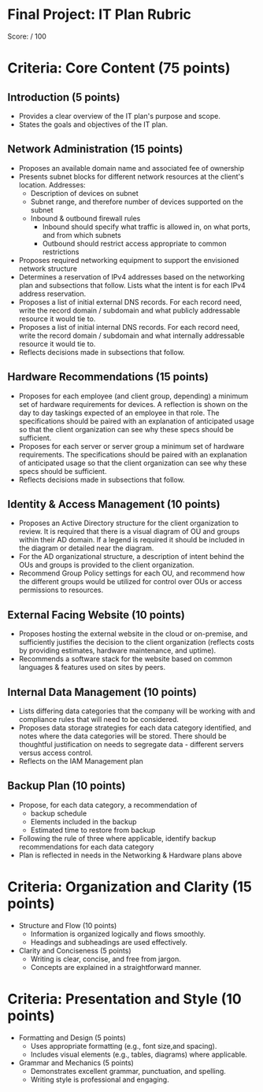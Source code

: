# Final Project: IT Plan Rubric

Score: / 100

# Criteria: Core Content (75 points)

## Introduction (5 points)
- Provides a clear overview of the IT plan's purpose and scope.
- States the goals and objectives of the IT plan.

## Network Administration (15 points)
- Proposes an available domain name and associated fee of ownership
- Presents subnet blocks for different network resources at the client's location.  Addresses:
    - Description of devices on subnet
    - Subnet range, and therefore number of devices supported on the subnet
    - Inbound & outbound firewall rules
        - Inbound should specify what traffic is allowed in, on what ports, and from which subnets
        - Outbound should restrict access appropriate to common restrictions
- Proposes required networking equipment to support the envisioned network structure
- Determines a reservation of IPv4 addresses based on the networking plan and subsections that follow.  Lists what the intent is for each IPv4 address reservation.
- Proposes a list of initial external DNS records.  For each record need, write the record domain / subdomain and what publicly addressable resource it would tie to.
- Proposes a list of initial internal DNS records.  For each record need, write the record domain / subdomain and what internally addressable resource it would tie to.
- Reflects decisions made in subsections that follow.

## Hardware Recommendations (15 points)
- Proposes for each employee (and client group, depending) a minimum set of hardware requirements for devices.  A reflection is shown on the day to day taskings expected of an employee in that role. The specifications should be paired with an explanation of anticipated usage so that the client organization can see why these specs should be sufficient.
- Proposes for each server or server group a minimum set of hardware requirements.  The specifications should be paired with an explanation of anticipated usage so that the client organization can see why these specs should be sufficient.
- Reflects decisions made in subsections that follow.

## Identity & Access Management (10 points)
- Proposes an Active Directory structure for the client organization to review.  It is required that there is a visual diagram of OU and groups within their AD domain.  If a legend is required it should be included in the diagram or detailed near the diagram.
- For the AD organizational structure, a description of intent behind the OUs and groups is provided to the client organization.
- Recommend Group Policy settings for each OU, and recommend how the different groups would be utilized for control over OUs or access permissions to resources.

## External Facing Website (10 points)
- Proposes hosting the external website in the cloud or on-premise, and sufficiently justifies the decision to the client organization (reflects costs by providing estimates, hardware maintenance, and uptime).
- Recommends a software stack for the website based on common languages & features used on sites by peers.

## Internal Data Management (10 points)
- Lists differing data categories that the company will be working with and compliance rules that will need to be considered.
- Proposes data storage strategies for each data category identified, and notes where the data categories will be stored.  There should be thoughtful justification on needs to segregate data - different servers versus access control.
- Reflects on the IAM Management plan 

## Backup Plan (10 points)
- Propose, for each data category, a recommendation of
    - backup schedule
    - Elements included in the backup
    - Estimated time to restore from backup
- Following the rule of three where applicable, identify backup recommendations for each data category
- Plan is reflected in needs in the Networking & Hardware plans above 

# Criteria: Organization and Clarity (15 points)

- Structure and Flow (10 points)
    - Information is organized logically and flows smoothly.
    - Headings and subheadings are used effectively.
- Clarity and Conciseness (5 points)
    - Writing is clear, concise, and free from jargon.
    - Concepts are explained in a straightforward manner.

# Criteria: Presentation and Style (10 points)

- Formatting and Design (5 points)
    - Uses appropriate formatting (e.g., font size,and spacing).
    - Includes visual elements (e.g., tables, diagrams) where applicable.
- Grammar and Mechanics (5 points)
    - Demonstrates excellent grammar, punctuation, and spelling.
    - Writing style is professional and engaging.